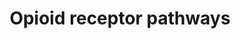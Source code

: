 ---
annotations:
- id: PW:0000059
  parent: signaling pathway
  type: Pathway Ontology
  value: signaling pathway pertinent to the brain and nervous system
authors:
- Keshav
- Eweitz
- Egonw
- Khanspers
description: Opioid signaling from four receptor subtypes.
last-edited: 2023-04-25
organisms:
- Homo sapiens
redirect_from:
- /index.php/Pathway:WP5093
- /instance/WP5093
- /instance/WP5093_r126328
revision: r126328
schema-jsonld:
- '@context': https://schema.org/
  '@id': https://wikipathways.github.io/pathways/WP5093.html
  '@type': Dataset
  creator:
    '@type': Organization
    name: WikiPathways
  description: Opioid signaling from four receptor subtypes.
  keywords:
  - ADCY1
  - ADCY5
  - ADCY6
  - ADCY8
  - ADM
  - AIF1
  - AKT
  - AKT1
  - ALDH9A1
  - ARC
  - ARR3
  - ARRB1
  - ARRB2
  - ATF2
  - BAX
  - BCL2
  - BDNF
  - 'CACNA1B '
  - CALCA
  - CAMK2A
  - CASP1
  - CASP3
  - CCR5
  - CD14
  - CDC42
  - CDK5
  - CDK5R1
  - CREB1
  - CRHR1
  - DNMT3A
  - Diacylglycerol
  - E2F1
  - ECE2
  - EEA1
  - EGFR
  - EIF4EBP1
  - EIF4EBP2
  - ELK1
  - FAS
  - FASLG
  - FKBP1A
  - FOS
  - FTH1
  - GATA4
  - GCK
  - GFAP
  - GJA1
  - GNA12
  - GNAI2
  - GNAI3
  - GNAO1
  - GNAZ
  - GPX1
  - GRIN1
  - GRIN2A
  - GRIN2B
  - GRK2
  - GRK3
  - GSK3B
  - HDAC1
  - HMOX1
  - HSPA8
  - HTR1A
  - IGF1R
  - IL1B
  - IRS2
  - ITGAM
  - JUN
  - JUP
  - KDR
  - KRAS
  - MAP1LC3B
  - MAP2K1
  - MAPK1
  - MAPK14
  - MAPK3
  - MAPK8
  - MAPK9
  - MBP
  - MCL1
  - MMP2
  - MMP9
  - MTOR
  - NCAM1
  - NEU2
  - NEUROD1
  - 'NFE2L2 '
  - NISCH
  - NKX2-5
  - NOS1
  - NOS2
  - NOS3
  - NOTCH1
  - NRP1
  - NTRK2
  - OPRD1
  - OPRK1
  - OPRL1
  - OPRM1
  - P2RX4
  - PCNA
  - PDGFRB
  - PDK1
  - PDYN
  - PGM1
  - PIK3CG
  - PIK3R1
  - PLCB3
  - PLD2
  - PPP3CA
  - PRG4
  - PRKCA
  - PRKCE
  - PRKCG
  - PRKCZ
  - PTK2
  - PTK2B
  - RAC1
  - RAF1
  - RELA
  - RGS12
  - RGS17
  - RGS4
  - RGS9
  - RPLP2
  - RPS6KA1
  - RPS6KB1
  - SLC1A2
  - SLC1A3
  - SLC6A3
  - SLC6A4
  - SOD1
  - SP1
  - SQSTM1
  - SRC
  - STAT3
  - STAT5B
  - SYP
  - TLR4
  - TNF
  - TRPM8
  - TUBB
  - TUBB3
  - UBQLN1
  - WLS
  - YWHAQ
  - YY1
  license: CC0
  name: Opioid receptor pathways
seo: CreativeWork
title: Opioid receptor pathways
wpid: WP5093
---